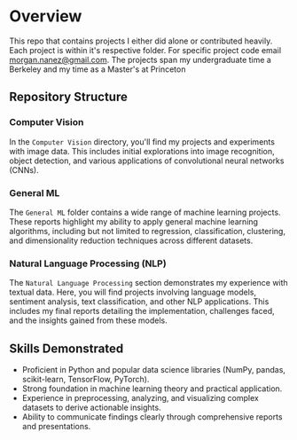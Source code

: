 # Overview

This repo that contains projects I either did alone or contributed heavily. Each project is within it's respective folder. For specific project code email morgan.nanez@gmail.com. The projects span my undergraduate time a Berkeley and my time as a Master's at Princeton

## Repository Structure

### Computer Vision

In the `Computer Vision` directory, you'll find my projects and experiments with image data. This includes initial explorations into image recognition, object detection, and various applications of convolutional neural networks (CNNs).

### General ML

The `General ML` folder contains a wide range of machine learning projects. These reports highlight my ability to apply general machine learning algorithms, including but not limited to regression, classification, clustering, and dimensionality reduction techniques across different datasets.

### Natural Language Processing (NLP)

The `Natural Language Processing` section demonstrates my experience with textual data. Here, you will find projects involving language models, sentiment analysis, text classification, and other NLP applications. This includes my final reports detailing the implementation, challenges faced, and the insights gained from these models.

## Skills Demonstrated

- Proficient in Python and popular data science libraries (NumPy, pandas, scikit-learn, TensorFlow, PyTorch).
- Strong foundation in machine learning theory and practical application.
- Experience in preprocessing, analyzing, and visualizing complex datasets to derive actionable insights.
- Ability to communicate findings clearly through comprehensive reports and presentations.
